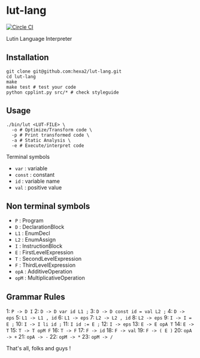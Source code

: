 lut-lang
========

[![Circle CI](https://circleci.com/gh/hexa2/lut-lang/tree/master.svg?style=svg)](https://circleci.com/gh/hexa2/lut-lang/tree/master)

Lutin Language Interpreter

Installation
------------

```
git clone git@github.com:hexa2/lut-lang.git
cd lut-lang
make
make test # test your code
python cpplint.py src/* # check styleguide
```

Usage
-----

```
./bin/lut <LUT-FILE> \
  -o # Optimize/Transform code \
  -p # Print transformed code \
  -a # Static Analysis \
  -e # Execute/interpret code
```

Terminal symbols

 + `var` : variable
 + `const` : constant
 + `id` : variable name
 + `val` : positive value


Non terminal symbols
------

 + `P` : Program
 + `D` : DeclarationBlock
 + `L1` : EnumDecl
 + `L2` : EnumAssign
 + `I` : InstructionBlock
 + `E` : FirstLevelExpression
 + `T` : SecondLevelExpression
 + `F` : ThirdLevelExpression
 + `opA` : AdditiveOperation
 + `opM` : MultiplicativeOperation

Grammar Rules
-------

1: `P -> D I`
2: `D -> D var id L1 ;`
3: `D -> D const id = val L2 ;`
4: `D -> eps`
5: `L1 -> L1 , id`
6: `L1 -> eps`
7: `L2 -> L2 , id`
8: `L2 -> eps`
9: `I -> I = E ;`
10: `I -> I li id ;`
11: `I id := E ;`
12: `I -> eps`
13: `E -> E opA T`
14: `E -> T`
15: `T -> T opM F`
16: `T -> F`
17: `F -> id`
18: `F -> val`
19: `F -> ( E )`
20: `opA -> +`
21: `opA -> -`
22: `opM -> *`
23: `opM -> /`

That's all, folks and guys !
